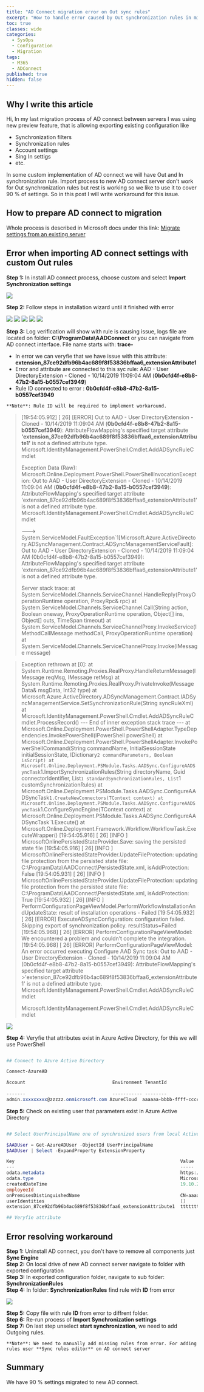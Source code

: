 ```yaml
---
title: "AD Connect migration error on Out sync rules"
excerpt: "How to handle error caused by Out synchronization rules in migration process, with attributes mapping: AttributeFlowMapping's specified target attribute 'extension_87ce92dfb96b4ac689f8fxxxxxxxxxx6_extensionAttribute1' is not a defined attribute type." 
toc: true
classes: wide
categories:
  - SysOps
  - Configuration
  - Migration
tags:
  - M365
  - ADConnect
published: true
hidden: false
---
```


## Why I write this article

Hi, In my last migration process of AD connect between servers I was using new preview feature, that is allowing exporting existing configuration like
* Synchronization filters
* Synchronization rules 
* Account settings
* Sing In settigs 
* etc.  

In some custom implementation of AD connect we will have Out and In synchronization rule. Import process to new AD connect server don't work for Out synchronization rules but rest is working so we like to use it to cover 90 % of settings. So in this post I will write workaround for this issue.

## How to prepare AD connect to migration 

Whole process is described in Microsoft docs under this link: 
[Migrate settings from an existing server](https://docs.microsoft.com/en-us/azure/active-directory/hybrid/how-to-connect-import-export-config#migrate-settings-from-an-existing-server)

## Error when importing AD connect settings with custom **Out** rules

**Step 1:** In install AD connect process, choose custom and select **Import Synchronization settings**

![](/assets/images/AdConnect/ADC-01.PNG)

**Step 2:** Follow steps in installation wizard until it finished with error

![](/assets/images/AdConnect/ADC-02.PNG)
![](/assets/images/AdConnect/ADC-03.PNG)
![](/assets/images/AdConnect/ADC-04.PNG)
![](/assets/images/AdConnect/ADC-05.PNG)
![](/assets/images/AdConnect/ADC-06.PNG)

**Step 3:** Log verification will show with rule is causing issue, logs file are located on folder: **C:\ProgramData\AADConnect** or you can navigate from AD connect interface. File name starts with:  **trace-**  

* In error we can veryfie that we have issue with this attribute: **extension_87ce92dfb96b4ac689f8f53836bffaa6_extensionAttribute1**
* Error and attribute are connected to this syc rule:  AAD - User DirectoryExtension - Cloned - 10/14/2019 11:09:04 AM (**0b0cfd4f-e8b8-47b2-8a15-b0557cef3949**)
* Rule ID connected to error :  **0b0cfd4f-e8b8-47b2-8a15-b0557cef3949**

`**Note**: Rule ID will be required to implement workaround.`


>
>
> [19:54:05.912] [ 26] [ERROR] Out to AAD - User DirectoryExtension - Cloned - 10/14/2019 11:09:04 AM (**0b0cfd4f-e8b8-47b2-8a15-b0557cef3949**): AttributeFlowMapping's specified target attribute **'extension_87ce92dfb96b4ac689f8f53836bffaa6_extensionAttribute1'** is not a defined attribute type.
> Microsoft.IdentityManagement.PowerShell.Cmdlet.AddADSyncRuleCmdlet
> 
> 
> Exception Data (Raw): Microsoft.Online.Deployment.PowerShell.PowerShellInvocationException: Out to AAD - User DirectoryExtension - Cloned - 10/14/2019 11:09:04 AM (**0b0cfd4f-e8b8-47b2-8a15-b0557cef3949**): AttributeFlowMapping's specified target attribute 'extension_87ce92dfb96b4ac689f8f53836bffaa6_extensionAttribute1' is not a defined attribute type.
> Microsoft.IdentityManagement.PowerShell.Cmdlet.AddADSyncRuleCmdlet
>
> ---> System.ServiceModel.FaultException`1[Microsoft.Azure.ActiveDirectory.ADSyncManagement.Contract.ADSyncManagementServiceFault]: Out to AAD - User DirectoryExtension - Cloned - 10/14/2019 11:09:04 AM (0b0cfd4f-e8b8-47b2-8a15-b0557cef3949): AttributeFlowMapping's specified target attribute 'extension_87ce92dfb96b4ac689f8f53836bffaa6_extensionAttribute1' is not a defined attribute type.
> 
> Server stack trace: 
>   at System.ServiceModel.Channels.ServiceChannel.HandleReply(ProxyOperationRuntime operation, ProxyRpc& rpc)
>   at System.ServiceModel.Channels.ServiceChannel.Call(String action, Boolean oneway, ProxyOperationRuntime operation, Object[] ins, Object[] outs, TimeSpan timeout)
>   at System.ServiceModel.Channels.ServiceChannelProxy.InvokeService(IMethodCallMessage methodCall, ProxyOperationRuntime operation)
>   at System.ServiceModel.Channels.ServiceChannelProxy.Invoke(IMessage message)

> Exception rethrown at [0]: 
>   at System.Runtime.Remoting.Proxies.RealProxy.HandleReturnMessage(IMessage reqMsg, IMessage retMsg)
>   at System.Runtime.Remoting.Proxies.RealProxy.PrivateInvoke(MessageData& msgData, Int32 type)
>   at Microsoft.Azure.ActiveDirectory.ADSyncManagement.Contract.IADSyncManagementService.SetSynchronizationRule(String syncRuleXml)
>   at Microsoft.IdentityManagement.PowerShell.Cmdlet.AddADSyncRuleCmdlet.ProcessRecord()
>   --- End of inner exception stack trace ---
>   at Microsoft.Online.Deployment.PowerShell.PowerShellAdapter.TypeDependencies.InvokePowerShell(IPowerShell powerShell)
>  at Microsoft.Online.Deployment.PowerShell.PowerShellAdapter.InvokePowerShellCommand(String commandName, InitialSessionState initialSessionState, IDictionary`2 commandParameters, Boolean isScript)
>   at Microsoft.Online.Deployment.PSModule.Tasks.AADSync.ConfigureAADSyncTask`1.ImportSynchronizationRules(String directoryName, Guid connectorIdentifier, List`1 standardSynchronizationRules, List`1 customSynchronizationRules)
>   at Microsoft.Online.Deployment.PSModule.Tasks.AADSync.ConfigureAADSyncTask`1.CreateNewConnectors(TContext context)
>   at Microsoft.Online.Deployment.PSModule.Tasks.AADSync.ConfigureAADSyncTask`1.ConfigureSyncEngine(TContext context)
>   at Microsoft.Online.Deployment.PSModule.Tasks.AADSync.ConfigureAADSyncTask`1.Execute()
>   at Microsoft.Online.Deployment.Framework.Workflow.WorkflowTask.ExecuteWrapper()
>[19:54:05.916] [ 26] [INFO ] MicrosoftOnlinePersistedStateProvider.Save: saving the persisted state file
>[19:54:05.916] [ 26] [INFO ] MicrosoftOnlinePersistedStateProvider.UpdateFileProtection: updating file protection from the persisted state file: C:\ProgramData\AADConnect\PersistedState.xml, isAddProtection: False
>[19:54:05.931] [ 26] [INFO ] MicrosoftOnlinePersistedStateProvider.UpdateFileProtection: updating file protection from the persisted state file: C:\ProgramData\AADConnect\PersistedState.xml, isAddProtection: True
>[19:54:05.932] [ 26] [INFO ] PerformConfigurationPageViewModel.PerformWorkflowInstallationAndUpdateState: result of installation operations - Failed
>[19:54:05.932] [ 26] [ERROR] ExecuteADSyncConfiguration: configuration failed.  Skipping export of synchronization policy.  resultStatus=Failed
>[19:54:05.968] [ 26] [ERROR] PerformConfigurationPageViewModel: We encountered a problem and couldn’t complete the integration.
>[19:54:05.968] [ 26] [ERROR] PerformConfigurationPageViewModel: An error occurred executing Configure AAD Sync task: Out to AAD - User DirectoryExtension - Cloned - 10/14/2019 11:09:04 AM (0b0cfd4f-e8b8-47b2-8a15-b0557cef3949): AttributeFlowMapping's specified target attribute >'extension_87ce92dfb96b4ac689f8f53836bffaa6_extensionAttribute1' is not a defined attribute type.
> Microsoft.IdentityManagement.PowerShell.Cmdlet.AddADSyncRuleCmdlet
>
>
>Microsoft.IdentityManagement.PowerShell.Cmdlet.AddADSyncRuleCmdlet
>


![](/assets/images/AdConnect/ADC-07.PNG)

**Step 4:** Veryfie that attributes exist in Azure Active Directory, for this we will use PowerShell

```powershell

## Connect to Azure Active Directory 

Connect-AzureAD

Account                                Environment TenantId                             TenantDomain          AccountTy
                                                                                                              pe
-------                                ----------- --------                             ------------          ---------
admin.xxxxxxxxx@zzzzz.onmicrosoft.com AzureCloud  aaaaaa-bbbb-ffff-ccccc-gggggggggggggg zzzzz.onmicrosoft.com User

```

**Step 5:** Check on existing user that parameters exist in Azure Active Directory

```powershell

## Select UserPrincipalName one of synchronized users from local Active Directory

$AADUser = Get-AzureADUser -ObjectId UserPrincipalName
$AADUser | Select -ExpandProperty ExtensionProperty

Key                                                             Value
---                                                             -----
odata.metadata                                                  https://graph.windows.net/aaaaaaaaaa-b25b-456f-b283-cf...
odata.type                                                      Microsoft.DirectoryServices.User
createdDateTime                                                 19.10.2020 08:49:15
employeeId
onPremisesDistinguishedName                                     CN=aaaaaa,OU=bbbbbb,OU=bbb,OU=yyyy,OU=zzzz...
userIdentities                                                  []
extension_87ce92dfb96b4ac689f8f53836bffaa6_extensionAttribute1  ttttttttttttttttttttttttttttttttttttt

## Veryfie attribute

```

## Error resolving workaround

**Step 1:** Uninstall AD connect, you don't have to remove all components just **Sync Engine**  
**Step 2:** On local drive of new AD connect server navigate to folder with exported configuration   
**Step 3:** In exported configuration folder, navigate to sub folder: **SynchronizationRules**  
**Step 4:** In folder: **SynchronizationRules** find rule with **ID** from error   

![](/assets/images/AdConnect/ADC-08.PNG)

**Step 5:** Copy file with rule **ID** from error to diffrent folder.  
**Step 6:** Re-run process of **Import Synchronization settings**  
**Step 7:** On last step unselect **start synchronization**, we need to add Outgoing rules.  

`**Note**: We need to manually add missing rules from error. For adding rules user **Sync rules editor** on AD connect server`

## Summary

We have 90 % settings migrated to new AD connect.